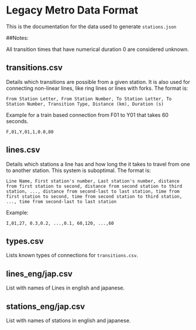 # Legacy Metro Data Format

This is the documentation for the data used to generate `stations.json`

##Notes:

All transition times that have numerical duration 0 are considered unknown.

## transitions.csv

Details which transitions are possible from a given station.
It is also used for connecting non-linear lines, like ring lines
or lines with forks.
The format is:

```
From Station Letter, From Station Number, To Station Letter, To Station Number, Transition Type, Distance (km), Duration (s)
```

Example for a train based connection from F01 to Y01 that takes 60 seconds.

```
F,01,Y,01,1,0.0,80
```

## lines.csv

Details which stations a line has and how long the it takes to travel from one to another station. This system is suboptimal.
The format is:

```
Line Name, First station's number, Last station's number, distance from first station to second, distance from second station to third station, ..., distance from second-last to last station, time from first station to second, time from second station to third station, ..., time from second-last to last station
```

Example:

```
I,01,27, 0.3,0.2, ...,0.1, 60,120, ...,60
```

## types.csv

Lists known types of connections for `transitions.csv`.

## lines_eng/jap.csv

List with names of Lines in english and japanese.

## stations_eng/jap.csv

List with names of stations in english and japanese.
